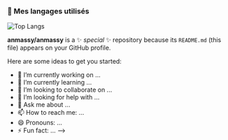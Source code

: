 ### 🚀 Mes langages utilisés

![Top Langs](https://github-readme-stats.vercel.app/api/top-langs/?username=TON_PSEUDO&layout=compact&theme=tokyonight)

**anmassy/anmassy** is a ✨ _special_ ✨ repository because its `README.md` (this file) appears on your GitHub profile.

Here are some ideas to get you started:

- 🔭 I’m currently working on ...
- 🌱 I’m currently learning ...
- 👯 I’m looking to collaborate on ...
- 🤔 I’m looking for help with ...
- 💬 Ask me about ...
- 📫 How to reach me: ...
- 😄 Pronouns: ...
- ⚡ Fun fact: ...
-->
